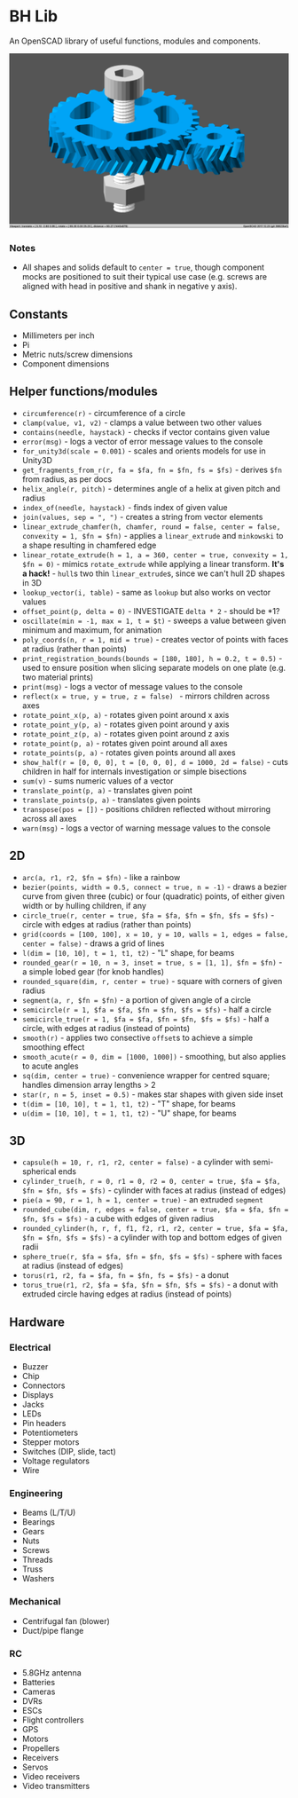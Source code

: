 # BH Lib

An OpenSCAD library of useful functions, modules and components.

![OpenSCAD library](https://github.com/brandonhill/BH-Lib/blob/master/sample.png)

### Notes

* All shapes and solids default to `center = true`, though component mocks are positioned to suit their typical use case (e.g. screws are aligned with head in positive and shank in negative y axis).

## Constants

* Millimeters per inch
* Pi
* Metric nuts/screw dimensions
* Component dimensions

## Helper functions/modules

* `circumference(r)` - circumference of a circle
* `clamp(value, v1, v2)` - clamps a value between two other values
* `contains(needle, haystack)` - checks if vector contains given value
* `error(msg)` - logs a vector of error message values to the console
* `for_unity3d(scale = 0.001)` - scales and orients models for use in Unity3D
* `get_fragments_from_r(r, fa = $fa, fn = $fn, fs = $fs)` - derives `$fn` from radius, as per docs
* `helix_angle(r, pitch)` - determines angle of a helix at given pitch and radius
* `index_of(needle, haystack)` - finds index of given value
* `join(values, sep = ", ")` - creates a string from vector elements
* `linear_extrude_chamfer(h, chamfer, round = false, center = false, convexity = 1, $fn = $fn)` - applies a `linear_extrude` and `minkowski` to a shape resulting in chamfered edge
* `linear_rotate_extrude(h = 1, a = 360, center = true, convexity = 1, $fn = 0)` - mimics `rotate_extrude` while applying a linear transform. **It's a hack!** - `hull`s two thin `linear_extrude`s, since we can't hull 2D shapes in 3D
* `lookup_vector(i, table)` - same as `lookup` but also works on vector values
* `offset_point(p, delta = 0)` - INVESTIGATE `delta * 2` - should be *1?
* `oscillate(min = -1, max = 1, t = $t)` - sweeps a value between given minimum and maximum, for animation
* `poly_coords(n, r = 1, mid = true)` - creates vector of points with faces at radius (rather than points)
* `print_registration_bounds(bounds = [180, 180], h = 0.2, t = 0.5)` - used to ensure position when slicing separate models on one plate (e.g. two material prints)
* `print(msg)` - logs a vector of message values to the console
* `reflect(x = true, y = true, z = false) ` - mirrors children across axes
* `rotate_point_x(p, a)` - rotates given point around x axis
* `rotate_point_y(p, a)` - rotates given point around y axis
* `rotate_point_z(p, a)` - rotates given point around z axis
* `rotate_point(p, a)` - rotates given point around all axes
* `rotate_points(p, a)` - rotates given points around all axes
* `show_half(r = [0, 0, 0], t = [0, 0, 0], d = 1000, 2d = false)` - cuts children in half for internals investigation or simple bisections
* `sum(v)` - sums numeric values of a vector
* `translate_point(p, a)` - translates given point
* `translate_points(p, a)` - translates given points
* `transpose(pos = [])` - positions children reflected without mirroring across all axes
* `warn(msg)` - logs a vector of warning message values to the console

## 2D

* `arc(a, r1, r2, $fn = $fn)` - like a rainbow
* `bezier(points, width = 0.5, connect = true, n = -1)` - draws a bezier curve from given three (cubic) or four (quadratic) points, of either given width or by hulling children, if any
* `circle_true(r, center = true, $fa = $fa, $fn = $fn, $fs = $fs)` - circle with edges at radius (rather than points)
* `grid(coords = [100, 100], x = 10, y = 10, walls = 1, edges = false, center = false)` - draws a grid of lines
* `l(dim = [10, 10], t = 1, t1, t2)` - "L" shape, for beams
* `rounded_gear(r = 10, n = 3, inset = true, s = [1, 1], $fn = $fn)` - a simple lobed gear (for knob handles)
* `rounded_square(dim, r, center = true)` - square with corners of given radius
* `segment(a, r, $fn = $fn)` - a portion of given angle of a circle
* `semicircle(r = 1, $fa = $fa, $fn = $fn, $fs = $fs)` - half a circle
* `semicircle_true(r = 1, $fa = $fa, $fn = $fn, $fs = $fs)` - half a circle, with edges at radius (instead of points)
* `smooth(r)` - applies two consective `offset`s to achieve a simple smoothing effect
* `smooth_acute(r = 0, dim = [1000, 1000])` - smoothing, but also applies to acute angles
* `sq(dim, center = true)` - convenience wrapper for centred square; handles dimension array lengths > 2
* `star(r, n = 5, inset = 0.5)` - makes star shapes with given side inset
* `t(dim = [10, 10], t = 1, t1, t2)` - "T" shape, for beams
* `u(dim = [10, 10], t = 1, t1, t2)` - "U" shape, for beams

## 3D

* `capsule(h = 10, r, r1, r2, center = false)` - a cylinder with semi-spherical ends
* `cylinder_true(h, r = 0, r1 = 0, r2 = 0, center = true, $fa = $fa, $fn = $fn, $fs = $fs)` - cylinder with faces at radius (instead of edges)
* `pie(a = 90, r = 1, h = 1, center = true)` - an extruded `segment`
* `rounded_cube(dim, r, edges = false, center = true, $fa = $fa, $fn = $fn, $fs = $fs)` - a cube with edges of given radius
* `rounded_cylinder(h, r, f, f1, f2, r1, r2, center = true, $fa = $fa, $fn = $fn, $fs = $fs)` - a cylinder with top and bottom edges of given radii
* `sphere_true(r, $fa = $fa, $fn = $fn, $fs = $fs)` - sphere with faces at radius (instead of edges)
* `torus(r1, r2, fa = $fa, fn = $fn, fs = $fs)` - a donut
* `torus_true(r1, r2, $fa = $fa, $fn = $fn, $fs = $fs)` - a donut with extruded circle having edges at radius (instead of points)

## Hardware

### Electrical

* Buzzer
* Chip
* Connectors
* Displays
* Jacks
* LEDs
* Pin headers
* Potentiometers
* Stepper motors
* Switches (DIP, slide, tact)
* Voltage regulators
* Wire

### Engineering

* Beams (L/T/U)
* Bearings
* Gears
* Nuts
* Screws
* Threads
* Truss
* Washers

### Mechanical

* Centrifugal fan (blower)
* Duct/pipe flange

### RC

* 5.8GHz antenna
* Batteries
* Cameras
* DVRs
* ESCs
* Flight controllers
* GPS
* Motors
* Propellers
* Receivers
* Servos
* Video receivers
* Video transmitters

